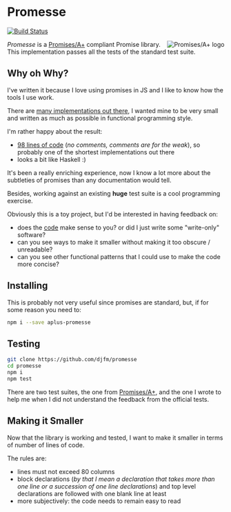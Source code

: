 # Promesse

[![Build Status](https://travis-ci.org/djfm/promesse.svg?branch=master)](https://travis-ci.org/djfm/promesse)

<a href="https://promisesaplus.com/">
    <img src="https://promisesaplus.com/assets/logo-small.png" alt="Promises/A+ logo"
         title="Promises/A+ 1.0 compliant" align="right" />
</a>

*Promesse* is a [Promises/A+](https://github.com/promises-aplus/promises-tests) compliant Promise library. This implementation passes all the tests
of the standard test suite.

## Why oh Why?

I've written it because I love using promises in JS and I like to know how the tools I use work.

There are [many implementations out there](https://promisesaplus.com/implementations), I wanted mine to be very small and written as much as possible in functional programming style.

I'm rather happy about the result:
  - [98 lines of code](lib/promise.js) (*no comments, comments are for the weak*), so probably one of the shortest implementations out there
  - looks a bit like Haskell :)

It's been a really enriching experience, now I know a lot more about
the subtleties of promises than any documentation would tell.

Besides, working against an existing **huge** test suite is a cool programming exercise.

Obviously this is a toy project, but I'd be interested in having feedback on:
  - does the [code](lib/promise.js) make sense to you? or did I just write some "write-only" software?
  - can you see ways to make it smaller without making it too obscure / unreadable?
  - can you see other functional patterns that I could use to make the code more concise?

## Installing

This is probably not very useful since promises are standard, but, if for some reason you need to:

```bash
npm i --save aplus-promesse
```

## Testing

```bash
git clone https://github.com/djfm/promesse
cd promesse
npm i
npm test
```

There are two test suites, the one from [Promises/A+](https://github.com/promises-aplus/promises-tests), and the one I wrote to help me when I did not understand the feedback from the official tests.

## Making it Smaller

Now that the library is working and tested, I want to make it smaller in terms
of number of lines of code.

The rules are:
  - lines must not exceed 80 columns
  - block declarations (*by that I mean a declaration that takes more than one line or a succession of one line declarations*) and top level declarations are
    followed with one blank line at least
  - more subjectively: the code needs to remain easy
    to read

